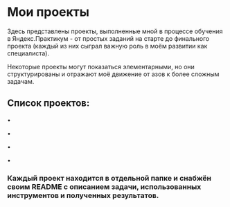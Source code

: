 # Мои проекты

Здесь представлены проекты, выполненные мной в процессе обучения в Яндекс.Практикум - от простых заданий на старте до финального проекта (каждый из них сыграл важную роль в моём развитии как специалиста).

Некоторые проекты могут показаться элементарными, но они структурированы и отражают моё движение от азов к более сложным задачам.


## Список проектов:
	
 •	
 
 •	

 •	
	
 •	

### Каждый проект находится в отдельной папке и снабжён своим README с описанием задачи, использованных инструментов и полученных результатов.
